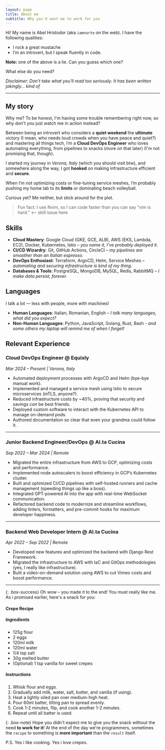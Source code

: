 ```yaml
---
layout: page
title: About me
subtitle: Why you'd want me to work for you
---
```


Hi! My name is Abel Hristodor (aka `iamnorte` on the web). I have the following qualities:

- I rock a great mustache
- I’m an introvert, but I speak fluently in code.

**Note:** one of the above is a lie. Can you guess which one?

What else do you need?

*Disclaimer: Don't take what you'll read too seriously.
It has been written jokingly... kind of*

---

## My story

Why me? To be honest, I'm having some trouble remembering right now, so why don't
you just watch me in action instead?

Between being an introvert who considers a **quiet weekend** the **ultimate** victory
(I mean, who needs loud crowds when you have peace and quiet?)
and mastering all things tech, I’m a **Cloud DevOps Engineer**
who loves automating everything, from pipelines to snacks (more on that later)
(I'm not promising that, though).

I started my journey in *Verona, Italy* (which you should visit btw),
and somewhere along the way, I got **hooked** on making infrastructure efficient
and **secure**.

When I’m not optimizing costs or fine-tuning service meshes,
I’m probably pushing my home lab to its **limits** or dominating beach volleyball.

Curious yet? Me neither, but stick around for the plot.

> Fun fact: I use Nvim, so I can code faster than you can say
  “vim is hard.” <-- skill issue here

## Skills

- **Cloud Mastery**: Google Cloud (GKE, GCE, ALB), AWS (EKS, Lambda, EC2), Docker,
Kubernetes, Istio – *you name it, I’ve probably deployed it.*
- **CI/CD Wizardry**: Git, GitHub Actions, CircleCI – *my pipelines are smoother
than an Italian espresso.*
- **DevOps Enthusiast**: Terraform, ArgoCD, Helm, Service Meshes – *automating and
securing infrastructure is kind of my thing.*
- **Databases & Tools**: PostgreSQL, MongoDB, MySQL, Redis, RabbitMQ – *I make data
persist, forever.*

## Languages

I talk a lot — less with people, more with machines!

- **Human Languages**: Italian, Romanian, English –
*I talk many languages, what did you expect?*
- **Non-Human Languages**: Python, JavaScript, Golang, Rust, Bash -
*and some others my laptop will remind me of when I forget!*

## Relevant Experience

### Cloud DevOps Engineer @ Equixly  

*Mar 2024 – Present \| Verona, Italy*  

- Automated deployment processes with ArgoCD and Helm (bye-bye manual work).
- Implemented and managed a service mesh using Istio to secure microservices
  (mTLS, anyone?).
- Reduced infrastructure costs by ~40%, proving that security and savings *can*
  be best friends.
- Deployed custom software to interact with the Kubernetes API to manage
  on-demand pods.
- Authored documentation so clear that even your grandma could follow it.

---

### Junior Backend Engineer/DevOps @ Al.ta Cucina  

*Sep 2022 – Mar 2024 \| Remote*  

- Migrated the entire infrastructure from AWS to GCP, optimizing costs and
  performance.
- Implemented node autoscalers to boost efficiency in GCP’s Kubernetes cluster.
- Built and optimized CI/CD pipelines with self-hosted runners and cache
  management (speeding things up like a boss).
- Integrated GPT-powered AI into the app with real-time WebSocket communication.
- Refactored backend code to modernize and streamline workflows, adding linters,
  formatters, and pre-commit hooks for maximum developer happiness.

---

### Backend Web Developer Intern @ Al.ta Cucina  

*Apr 2022 – Sep 2022 \| Remote*  

- Developed new features and optimized the backend with Django Rest Framework.
- Migrated the infrastructure to AWS with IaC and GitOps methodologies (yes, I
  really like infrastructure).
- Built a video-on-demand solution using AWS to cut Vimeo costs and boost
  performance.

---

{: .box-success}
Oh wow – you made it to the end! You must really like me.
As i promised earlier, here's a snack for you:

#### Crepe Recipe

##### Ingredients

- 125g flour
- 2 eggs
- 120ml milk
- 120ml water
- 1/4 tsp salt
- 30g melted butter
- (Optional) 1 tsp vanilla for sweet crepes

##### Instructions

1. Whisk flour and eggs.
2. Gradually add milk, water, salt, butter, and vanilla (if using).
3. Heat a lightly oiled pan over medium-high heat.
4. Pour 60ml batter, tilting pan to spread evenly.
5. Cook 1-2 minutes, flip, and cook another 1-2 minutes.
6. Repeat until all batter is used.

{: .box-note}
Hope you didn't expect me to give you the snack without the need **to work for it**!
At the end of the day we're programmers, sometimes the `recipe` to something
is **more important** than the `result` itself.

P.S. Yes i like cooking. Yes i love crepes.
